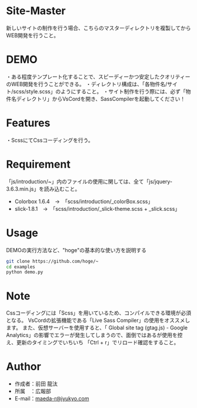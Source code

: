 # Site-Master

新しいサイトの制作を行う場合、こちらのマスターディレクトリを複製してからWEB開発を行うこと。

# DEMO

・ある程度テンプレート化することで、スピーディーかつ安定したクオリティーのWEB開発を行うことができる。
・ディレクトリ構成は、「各物件名/サイト/scss/style.scss」のようにすること。
・サイト制作を行う際には、必ず「物件名ディレクトリ」からVsCordを開き、SassCompilerを起動してください！

# Features

・ScssにてCssコーディングを行う。

# Requirement

「js/introduction/~」内のファイルの使用に関しては、全て「js/jquery-3.6.3.min.js」を読み込むこと。
* Colorbox 1.6.4　→　「scss/introduction/_colorBox.scss」
* slick-1.8.1　→　「scss/introduction/_slick-theme.scss + _slick.scss」

# Usage

DEMOの実行方法など、"hoge"の基本的な使い方を説明する

```bash
git clone https://github.com/hoge/~
cd examples
python demo.py
```

# Note

Cssコーディングには「Scss」を用いているため、コンパイルできる環境が必須となる。
VsCordの拡張機能である「Live Sass Compiler」の使用をオススメします。
また、仮想サーバーを使用すると、「 Global site tag (gtag.js) - Google Analytics」の影響でエラーが発生してしまうので、面倒ではあるが使用を控え、更新のタイミングでいちいち
「Ctrl + r」でリロード確認をすること。

# Author

* 作成者：前田 龍汰
* 所属　：広報部
* E-mail：maeda-r@jyukyo.com

